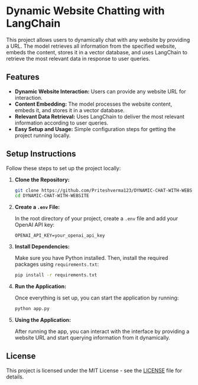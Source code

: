 

# Dynamic Website Chatting with LangChain

This project allows users to dynamically chat with any website by providing a URL. The model retrieves all information from the specified website, embeds the content, stores it in a vector database, and uses LangChain to retrieve the most relevant data in response to user queries.

## Features

- **Dynamic Website Interaction:** Users can provide any website URL for interaction.
- **Content Embedding:** The model processes the website content, embeds it, and stores it in a vector database.
- **Relevant Data Retrieval:** Uses LangChain to deliver the most relevant information according to user queries.
- **Easy Setup and Usage:** Simple configuration steps for getting the project running locally.

## Setup Instructions

Follow these steps to set up the project locally:

1. **Clone the Repository:**

    ```bash
    git clone https://github.com/Priteshverma123/DYNAMIC-CHAT-WITH-WEBSITE.git
    cd DYNAMIC-CHAT-WITH-WEBSITE
    ```

2. **Create a `.env` File:**

    In the root directory of your project, create a `.env` file and add your OpenAI API key:

    ```
    OPENAI_API_KEY=your_openai_api_key
    ```

3. **Install Dependencies:**

    Make sure you have Python installed. Then, install the required packages using `requirements.txt`:

    ```bash
    pip install -r requirements.txt
    ```

4. **Run the Application:**

    Once everything is set up, you can start the application by running:

    ```bash
    python app.py
    ```

5. **Using the Application:**

    After running the app, you can interact with the interface by providing a website URL and start querying information from it dynamically.

## License

This project is licensed under the MIT License - see the [LICENSE](LICENSE) file for details.


